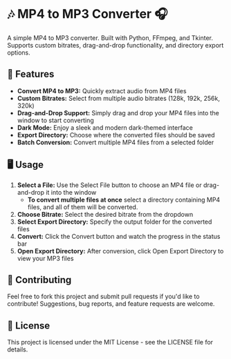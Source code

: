 # 🎶 MP4 to MP3 Converter 🎧

A simple MP4 to MP3 converter. Built with Python, FFmpeg, and Tkinter.
Supports custom bitrates, drag-and-drop functionality, and directory export options.

## 🚀 Features

- **Convert MP4 to MP3:** Quickly extract audio from MP4 files
- **Custom Bitrates:** Select from multiple audio bitrates (128k, 192k, 256k, 320k)
- **Drag-and-Drop Support:** Simply drag and drop your MP4 files into the window to start converting
- **Dark Mode:** Enjoy a sleek and modern dark-themed interface
- **Export Directory:** Choose where the converted files should be saved
- **Batch Conversion:** Convert multiple MP4 files from a selected folder



## 🖥️ Usage

1. **Select a File:** Use the Select File button to choose an MP4 file or drag-and-drop it into the window
    - **To convert multiple files at once** select a directory containing MP4 files, and all of them will be converted.
2. **Choose Bitrate:** Select the desired bitrate from the dropdown
3. **Select Export Directory:** Specify the output folder for the converted files
4. **Convert:** Click the Convert button and watch the progress in the status bar
5. **Open Export Directory:** After conversion, click Open Export Directory to view your MP3 files


## 🤝 Contributing
Feel free to fork this project and submit pull requests if you'd like to contribute! 
Suggestions, bug reports, and feature requests are welcome.

## 📝 License
This project is licensed under the MIT License - see the LICENSE file for details.